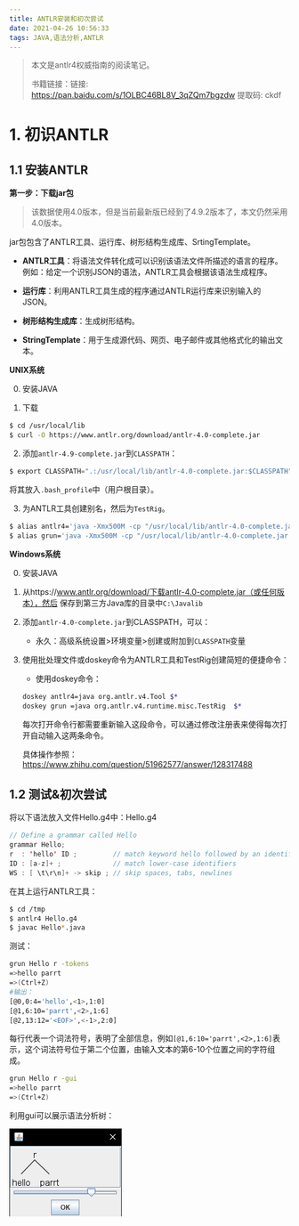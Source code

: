 ```yaml
---
title: ANTLR安装和初次尝试
date: 2021-04-26 10:56:33
tags: JAVA,语法分析,ANTLR
---
```


> 本文是antlr4权威指南的阅读笔记。
>
> 书籍链接：链接: https://pan.baidu.com/s/1OLBC46BL8V_3qZQm7bgzdw 提取码: ckdf

# 1. 初识ANTLR

## 1.1 安装ANTLR

**第一步：下载jar包**

> 该数据使用4.0版本，但是当前最新版已经到了4.9.2版本了，本文仍然采用4.0版本。

jar包包含了ANTLR工具、运行库、树形结构生成库、SrtingTemplate。

- **ANTLR工具**：将语法文件转化成可以识别该语法文件所描述的语言的程序。例如：给定一个识别JSON的语法，ANTLR工具会根据该语法生成程序。

- **运行库**：利用ANTLR工具生成的程序通过ANTLR运行库来识别输入的JSON。

- **树形结构生成库**：生成树形结构。

- **StringTemplate**：用于生成源代码、网页、电子邮件或其他格式化的输出文本。

**UNIX系统**

0. 安装JAVA

1. 下载

```bash
$ cd /usr/local/lib
$ curl -O https://www.antlr.org/download/antlr-4.0-complete.jar
```

2. 添加`antlr-4.9-complete.jar`到`CLASSPATH`：

```java
$ export CLASSPATH=".:/usr/local/lib/antlr-4.0-complete.jar:$CLASSPATH"
```

将其放入`.bash_profile`中（用户根目录）。

3. 为ANTLR工具创建别名，然后为`TestRig`。

```bash
$ alias antlr4='java -Xmx500M -cp "/usr/local/lib/antlr-4.0-complete.jar:$CLASSPATH" org.antlr.v4.Tool'
$ alias grun='java -Xmx500M -cp "/usr/local/lib/antlr-4.0-complete.jar:$CLASSPATH" org.antlr.v4.gui.TestRig'
```

**Windows系统**

0. 安装JAVA

1. 从https://www.antlr.org/download/下载antlr-4.0-complete.jar（或任何版本），然后 保存到第三方Java库的目录中`C:\Javalib`

2. 添加`antlr-4.0-complete.jar`到CLASSPATH，可以：
   - 永久：高级系统设置>环境变量>创建或附加到`CLASSPATH`变量
   
3. 使用批处理文件或doskey命令为ANTLR工具和TestRig创建简短的便捷命令：

   - 使用doskey命令：

   ```bash
   doskey antlr4=java org.antlr.v4.Tool $*
   doskey grun =java org.antlr.v4.runtime.misc.TestRig  $*
   ```

   每次打开命令行都需要重新输入这段命令，可以通过修改注册表来使得每次打开自动输入这两条命令。

   具体操作参照：https://www.zhihu.com/question/51962577/answer/128317488

## 1.2 测试&初次尝试

将以下语法放入文件Hello.g4中：Hello.g4

```java
// Define a grammar called Hello
grammar Hello;
r  : 'hello' ID ;         // match keyword hello followed by an identifier
ID : [a-z]+ ;             // match lower-case identifiers
WS : [ \t\r\n]+ -> skip ; // skip spaces, tabs, newlines
```

在其上运行ANTLR工具：

```bash
$ cd /tmp
$ antlr4 Hello.g4
$ javac Hello*.java
```

测试：

```bash
grun Hello r -tokens
=>hello parrt
=>(Ctrl+Z)
#输出：
[@0,0:4='hello',<1>,1:0]
[@1,6:10='parrt',<2>,1:6]
[@2,13:12='<EOF>',<-1>,2:0]
```

每行代表一个词法符号，表明了全部信息，例如`[@1,6:10='parrt',<2>,1:6]`表示，这个词法符号位于第二个位置，由输入文本的第6-10个位置之间的字符组成。

```bash
grun Hello r -gui
=>hello parrt
=>(Ctrl+Z)
```

利用gui可以展示语法分析树：

![image-20210426173304589](https://raw.githubusercontent.com/ghj1998/image_repository/main/image-20210426173304589.png)